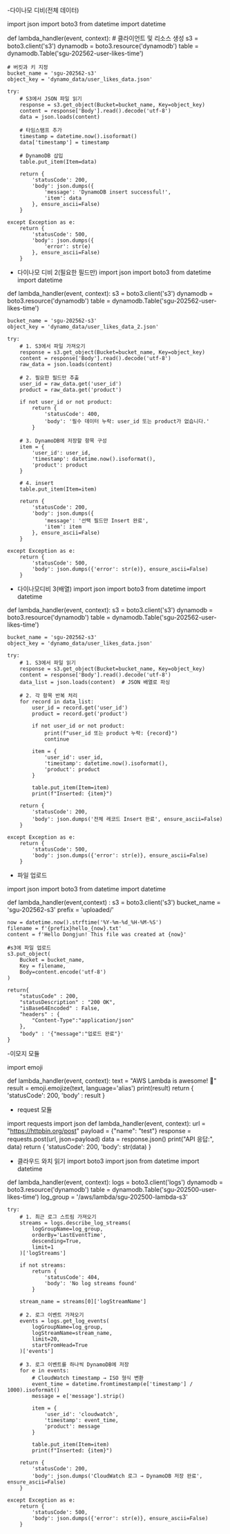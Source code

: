 -다이나모 디비(전체 데이터)

import json
import boto3
from datetime import datetime

def lambda_handler(event, context):
    # 클라이언트 및 리소스 생성
    s3 = boto3.client('s3')
    dynamodb = boto3.resource('dynamodb')
    table = dynamodb.Table('sgu-202562-user-likes-time')

    # 버킷과 키 지정
    bucket_name = 'sgu-202562-s3'
    object_key = 'dynamo_data/user_likes_data.json'

    try:
        # S3에서 JSON 파일 읽기
        response = s3.get_object(Bucket=bucket_name, Key=object_key)
        content = response['Body'].read().decode('utf-8')
        data = json.loads(content)

        # 타임스탬프 추가
        timestamp = datetime.now().isoformat()
        data['timestamp'] = timestamp

        # DynamoDB 삽입
        table.put_item(Item=data)

        return {
            'statusCode': 200,
            'body': json.dumps({
                'message': 'DynamoDB insert successful!',
                'item': data
            }, ensure_ascii=False)
        }

    except Exception as e:
        return {
            'statusCode': 500,
            'body': json.dumps({
                'error': str(e)
            }, ensure_ascii=False)
        }

- 다이나모 디비 2(필요한 필드만)
import json
import boto3
from datetime import datetime

def lambda_handler(event, context):
    s3 = boto3.client('s3')
    dynamodb = boto3.resource('dynamodb')
    table = dynamodb.Table('sgu-202562-user-likes-time')

    bucket_name = 'sgu-202562-s3'
    object_key = 'dynamo_data/user_likes_data_2.json'

    try:
        # 1. S3에서 파일 가져오기
        response = s3.get_object(Bucket=bucket_name, Key=object_key)
        content = response['Body'].read().decode('utf-8')
        raw_data = json.loads(content)

        # 2. 필요한 필드만 추출
        user_id = raw_data.get('user_id')
        product = raw_data.get('product')

        if not user_id or not product:
            return {
                'statusCode': 400,
                'body': '필수 데이터 누락: user_id 또는 product가 없습니다.'
            }

        # 3. DynamoDB에 저장할 항목 구성
        item = {
            'user_id': user_id,
            'timestamp': datetime.now().isoformat(),
            'product': product
        }

        # 4. insert
        table.put_item(Item=item)

        return {
            'statusCode': 200,
            'body': json.dumps({
                'message': '선택 필드만 Insert 완료',
                'item': item
            }, ensure_ascii=False)
        }

    except Exception as e:
        return {
            'statusCode': 500,
            'body': json.dumps({'error': str(e)}, ensure_ascii=False)
        }

- 다이나모디비 3(배열)
import json
import boto3
from datetime import datetime

def lambda_handler(event, context):
    s3 = boto3.client('s3')
    dynamodb = boto3.resource('dynamodb')
    table = dynamodb.Table('sgu-202562-user-likes-time')

    bucket_name = 'sgu-202562-s3'
    object_key = 'dynamo_data/user_likes_data.json'

    try:
        # 1. S3에서 파일 읽기
        response = s3.get_object(Bucket=bucket_name, Key=object_key)
        content = response['Body'].read().decode('utf-8')
        data_list = json.loads(content)  # JSON 배열로 파싱

        # 2. 각 항목 반복 처리
        for record in data_list:
            user_id = record.get('user_id')
            product = record.get('product')

            if not user_id or not product:
                print(f"user_id 또는 product 누락: {record}")
                continue

            item = {
                'user_id': user_id,
                'timestamp': datetime.now().isoformat(),
                'product': product
            }

            table.put_item(Item=item)
            print(f"Inserted: {item}")

        return {
            'statusCode': 200,
            'body': json.dumps('전체 레코드 Insert 완료', ensure_ascii=False)
        }

    except Exception as e:
        return {
            'statusCode': 500,
            'body': json.dumps({'error': str(e)}, ensure_ascii=False)
        }

- 파일 업로드

import json
import boto3
from datetime import datetime


def lambda_handler(event,context) :
    s3 = boto3.client('s3')
    bucket_name = 'sgu-202562-s3'
    prefix = 'uploaded/'

    now = datetime.now().strftime('%Y-%m-%d_%H-%M-%S')
    filename = f'{prefix}hello_{now}.txt'
    content = f'Hello Dongjun! This file was created at {now}'

    #s3에 파일 업로드
    s3.put_object(
        Bucket = bucket_name,
        Key = filename,
        Body=content.encode('utf-8')
    )

    return{
        "statusCode" : 200,
        "statusDescription" : "200 OK",
        "isBase64Encoded" : False,
        "headers" : {
            "Content-Type":"application/json"
        },
        "body" : '{"message":"업로드 완료"}'
    }

-이모지 모듈

import emoji

def lambda_handler(event, context):
    text = "AWS Lambda is awesome! :rocket:"
    result = emoji.emojize(text, language='alias')
    print(result)
    return {
        'statusCode': 200,
        'body' : result
        }

- request 모듈

import requests
import json
def lambda_handler(event, context):
    url = "https://httpbin.org/post"
    payload = {"name": "test"}
    response = requests.post(url, json=payload)
    data = response.json()
    print("API 응답:", data)
    return {
        'statusCode': 200,
        'body': str(data)
}


- 클라우드 와치 읽기
import boto3
import json
from datetime import datetime

def lambda_handler(event, context):
    logs = boto3.client('logs')
    dynamodb = boto3.resource('dynamodb')
    table = dynamodb.Table('sgu-202500-user-likes-time')
    log_group = '/aws/lambda/sgu-202500-lambda-s3'

    try:
        # 1. 최근 로그 스트림 가져오기
        streams = logs.describe_log_streams(
            logGroupName=log_group,
            orderBy='LastEventTime',
            descending=True,
            limit=1
        )['logStreams']

        if not streams:
            return {
                'statusCode': 404,
                'body': 'No log streams found'
            }

        stream_name = streams[0]['logStreamName']

        # 2. 로그 이벤트 가져오기
        events = logs.get_log_events(
            logGroupName=log_group,
            logStreamName=stream_name,
            limit=20,
            startFromHead=True
        )['events']

        # 3. 로그 이벤트를 하나씩 DynamoDB에 저장
        for e in events:
            # CloudWatch timestamp → ISO 형식 변환
            event_time = datetime.fromtimestamp(e['timestamp'] / 1000).isoformat()
            message = e['message'].strip()

            item = {
                'user_id': 'cloudwatch',
                'timestamp': event_time,
                'product': message
            }

            table.put_item(Item=item)
            print(f"Inserted: {item}")

        return {
            'statusCode': 200,
            'body': json.dumps('CloudWatch 로그 → DynamoDB 저장 완료', ensure_ascii=False)
        }

    except Exception as e:
        return {
            'statusCode': 500,
            'body': json.dumps({'error': str(e)}, ensure_ascii=False)
        }

